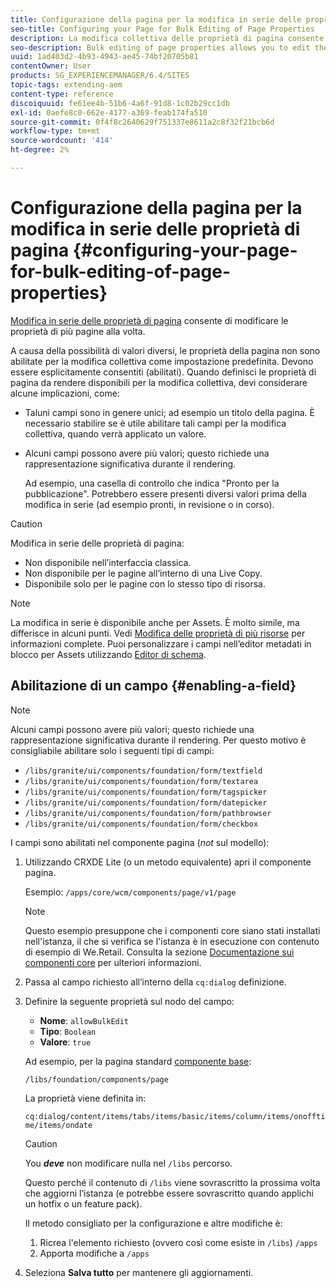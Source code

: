 ```yaml
---
title: Configurazione della pagina per la modifica in serie delle proprietà di pagina
seo-title: Configuring your Page for Bulk Editing of Page Properties
description: La modifica collettiva delle proprietà di pagina consente di modificare le proprietà di più pagine alla volta
seo-description: Bulk editing of page properties allows you to edit the properties of multiple pages at once
uuid: 1ad403d2-4b93-4943-ae45-74bf20705b81
contentOwner: User
products: SG_EXPERIENCEMANAGER/6.4/SITES
topic-tags: extending-aem
content-type: reference
discoiquuid: fe61ee4b-51b6-4a6f-91d8-1c02b29cc1db
exl-id: 0aefe8c0-662e-4177-a369-feab174fa510
source-git-commit: 0f4f8c2640629f751337e8611a2c8f32f21bcb6d
workflow-type: tm+mt
source-wordcount: '414'
ht-degree: 2%

---
```


# Configurazione della pagina per la modifica in serie delle proprietà di pagina {#configuring-your-page-for-bulk-editing-of-page-properties}

[Modifica in serie delle proprietà di pagina](/help/sites-authoring/editing-page-properties.md#from-the-sites-console-multiple-pages) consente di modificare le proprietà di più pagine alla volta.

A causa della possibilità di valori diversi, le proprietà della pagina non sono abilitate per la modifica collettiva come impostazione predefinita. Devono essere esplicitamente consentiti (abilitati). Quando definisci le proprietà di pagina da rendere disponibili per la modifica collettiva, devi considerare alcune implicazioni, come:

* Taluni campi sono in genere unici; ad esempio un titolo della pagina. È necessario stabilire se è utile abilitare tali campi per la modifica collettiva, quando verrà applicato un valore.
* Alcuni campi possono avere più valori; questo richiede una rappresentazione significativa durante il rendering.

   Ad esempio, una casella di controllo che indica &quot;Pronto per la pubblicazione&quot;. Potrebbero essere presenti diversi valori prima della modifica in serie (ad esempio pronti, in revisione o in corso).

>[!CAUTION]
>
>Modifica in serie delle proprietà di pagina:
>
>* Non disponibile nell’interfaccia classica.
>* Non disponibile per le pagine all’interno di una Live Copy.
>* Disponibile solo per le pagine con lo stesso tipo di risorsa.
>


>[!NOTE]
>
>La modifica in serie è disponibile anche per Assets. È molto simile, ma differisce in alcuni punti. Vedi [Modifica delle proprietà di più risorse](/help/assets/managing-multiple-assets.md) per informazioni complete. Puoi personalizzare i campi nell’editor metadati in blocco per Assets utilizzando [Editor di schema](/help/assets/metadata-schemas.md).

## Abilitazione di un campo {#enabling-a-field}

>[!NOTE]
>
>Alcuni campi possono avere più valori; questo richiede una rappresentazione significativa durante il rendering. Per questo motivo è consigliabile abilitare solo i seguenti tipi di campi:
>
>* `/libs/granite/ui/components/foundation/form/textfield`
>* `/libs/granite/ui/components/foundation/form/textarea`
>* `/libs/granite/ui/components/foundation/form/tagspicker`
>* `/libs/granite/ui/components/foundation/form/datepicker`
>* `/libs/granite/ui/components/foundation/form/pathbrowser`
>* `/libs/granite/ui/components/foundation/form/checkbox`
>


I campi sono abilitati nel componente pagina (*not* sul modello):

1. Utilizzando CRXDE Lite (o un metodo equivalente) apri il componente pagina.

   Esempio: `/apps/core/wcm/components/page/v1/page`

   >[!NOTE]
   >
   >Questo esempio presuppone che i componenti core siano stati installati nell&#39;istanza, il che si verifica se l&#39;istanza è in esecuzione con contenuto di esempio di We.Retail. Consulta la sezione [Documentazione sui componenti core](https://experienceleague.adobe.com/docs/experience-manager-core-components/using/introduction.html?lang=it) per ulteriori informazioni.

1. Passa al campo richiesto all’interno della `cq:dialog` definizione.
1. Definire la seguente proprietà sul nodo del campo:

   * **Nome**: `allowBulkEdit`
   * **Tipo**: `Boolean`
   * **Valore**: `true`

   Ad esempio, per la pagina standard [componente base](/help/sites-authoring/default-components-foundation.md):

   `/libs/foundation/components/page`

   La proprietà viene definita in:

   `cq:dialog/content/items/tabs/items/basic/items/column/items/onofftime/items/ondate`

   >[!CAUTION]
   >
   >You ***deve*** non modificare nulla nel `/libs` percorso.
   >
   >Questo perché il contenuto di `/libs` viene sovrascritto la prossima volta che aggiorni l’istanza (e potrebbe essere sovrascritto quando applichi un hotfix o un feature pack).
   >
   >Il metodo consigliato per la configurazione e altre modifiche è:
   >
   >    1. Ricrea l&#39;elemento richiesto (ovvero così come esiste in `/libs`) `/apps`
   >    1. Apporta modifiche a `/apps`


1. Seleziona **Salva tutto** per mantenere gli aggiornamenti.
